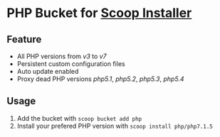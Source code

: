 # PHP Bucket for [Scoop Installer](http://scoop.sh)

## Feature
* All PHP versions from *v3* to *v7*
* Persistent custom configuration files 
* Auto update enabled
* Proxy dead PHP versions *php5.1*, *php5.2*, *php5.3*, *php5.4*

## Usage
1. Add the bucket with `scoop bucket add php`
2. Install your prefered PHP version with `scoop install php/php7.1.5`
